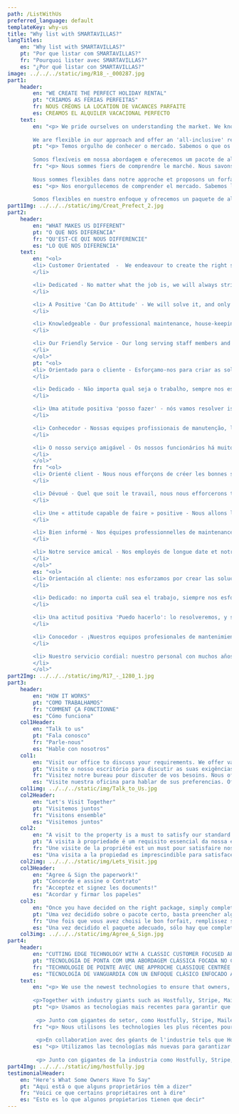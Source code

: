 ```yaml
---
path: /ListWithUs
preferred_language: default
templateKey: why-us
title: "Why list with SMARTAVILLAS?"
langTitles:
    en: "Why list with SMARTAVILLAS?"
    pt: "Por que listar com SMARTAVILLAS?"
    fr: "Pourquoi lister avec SMARTAVILLAS?"
    es: "¿Por qué listar con SMARTAVILLAS?"
image: ../../../static/img/R18_-_000287.jpg
part1: 
    header: 
        en: "WE CREATE THE PERFECT HOLIDAY RENTAL"
        pt: "CRIAMOS AS FÉRIAS PERFEITAS"
        fr: NOUS CRÉONS LA LOCATION DE VACANCES PARFAITE
        es: CREAMOS EL ALQUILER VACACIONAL PERFECTO
    text: 
        en: "<p> We pride ourselves on understanding the market. We know what your customers will expect when renting a property and we will work with you to ensure that your property meets these expectations with just one simple goal in mind - that your guests have a fantastic holiday and wish to return! Our rental services include professional photography, internet advertising, high standards of hygiene and cleanliness and a professional laundry service. We appreciate that your property is a treasured investment, and we recognise that you may have different requirements and so we are happy to consider any business terms to suit you, ranging from a simple cleaning service to a full property management service. 
    
        We are flexible in our approach and offer an 'all-inclusive' rental package or you can create your own 'tailor-made' rental package. No job is too small or large. We would be delighted to meet you and view your property to discuss how we can help you to optimize rental potential and keep your investment in tip-top condition. <a href='/contact' style='color: #f5821e; text-decoration: underline;'>Email us</a> to book an appointment now </p>"
        pt: "<p> Temos orgulho de conhecer o mercado. Sabemos o que os seus clientes esperam ao alugar um imóvel e trabalharemos consigo para garantir que o seu imóvel vai ao encontro dessas expectativas com apenas um objetivo simples em mente - que os seus convidados tenham umas férias fantásticas e desejem regressar! Nossos serviços de aluguel incluem fotografia profissional, publicidade na Internet, altos padrões de higiene e limpeza e serviço profissional de lavanderia. Reconhecemos que sua propriedade é um investimento valioso e reconhecemos que você pode ter diferentes requisitos e, portanto, ficaremos felizes em considerar quaisquer termos de negócios que sejam adequados a você, desde um simples serviço de limpeza até um serviço completo de administração de propriedade.
    
        Somos flexíveis em nossa abordagem e oferecemos um pacote de aluguel 'tudo incluído' ou você pode criar seu próprio pacote de aluguel 'feito sob medida'. Nenhum trabalho é muito pequeno ou grande. Teremos o maior prazer em conhecê-lo e ver sua propriedade para discutir como podemos ajudá-lo a otimizar o potencial de aluguel e manter seu investimento em ótimas condições. <a href = '/ contact' style = 'color: #f5821e; text-decoration: underline; '> Envie-nos um e-mail </a> para marcar uma consulta agora </p>"
        fr: "<p> Nous sommes fiers de comprendre le marché. Nous savons à quoi s'attendent vos clients lorsqu'ils louent une propriété et nous travaillerons avec vous pour nous assurer que votre propriété répond à ces attentes avec un seul objectif en tête : que vos invités aient un vacances fantastiques et nous souhaitons y retourner ! Nos services de location comprennent la photographie professionnelle, la publicité sur Internet, des normes élevées d'hygiène et de propreté et un service de blanchisserie professionnel. Nous apprécions que votre propriété soit un investissement précieux, et nous reconnaissons que vous pouvez avoir des exigences différentes et donc nous sommes heureux de considérer toutes les conditions commerciales qui vous conviennent, allant d'un simple service de nettoyage à un service complet de gestion immobilière.
    
        Nous sommes flexibles dans notre approche et proposons un forfait de location « tout compris » ou vous pouvez créer votre propre forfait de location « sur mesure ». Aucun travail n'est trop petit ou grand. Nous serions ravis de vous rencontrer et de visiter votre propriété pour discuter de la façon dont nous pouvons vous aider à optimiser le potentiel locatif et à maintenir votre investissement en parfait état. <a href='/contact' style='color: #f5821e; text-decoration: underline;'>Envoyez-nous un e-mail</a> pour prendre rendez-vous maintenant </p>"
        es: "<p> Nos enorgullecemos de comprender el mercado. Sabemos lo que sus clientes esperarán al alquilar una propiedad y trabajaremos con usted para asegurarnos de que su propiedad cumpla con estas expectativas con un simple objetivo en mente: que sus huéspedes tengan un ¡Fantásticas vacaciones y deseo regresar! Nuestros servicios de alquiler incluyen fotografía profesional, publicidad en Internet, altos estándares de higiene y limpieza y un servicio de lavandería profesional. Apreciamos que su propiedad sea una inversión preciada, y reconocemos que puede tener diferentes requisitos y por eso nos complace considerar cualquier término comercial que se adapte a usted, desde un simple servicio de limpieza hasta un servicio completo de administración de propiedades.
    
        Somos flexibles en nuestro enfoque y ofrecemos un paquete de alquiler 'todo incluido' o puede crear su propio paquete de alquiler 'a medida'. Ningún trabajo es demasiado pequeño o grande. Estaremos encantados de conocerle y ver su propiedad para analizar cómo podemos ayudarle a optimizar el potencial de alquiler y mantener su inversión en óptimas condiciones. <a href ='/contact' style = 'color: #f5821e; text-decoration: underline;'> Envíenos un correo electrónico </a> para reservar una cita ahora </p> " 
part1Img: ../../../static/img/Creat_Prefect_2.jpg
part2: 
    header: 
        en: "WHAT MAKES US DIFFERENT"
        pt: "O QUE NOS DIFERENCIA"
        fr: "QU'EST-CE QUI NOUS DIFFERENCIE"
        es: "LO QUE NOS DIFERENCIA"
    text: 
        en: "<ol>
        <li> Customer Orientated  -  We endeavour to create the right service solutions and customer care standards for your property to ensure guest satisfaction and promote your rental business
        </li>

        <li> Dedicated - No matter what the job is, we will always strive to provide a first-class service for property owners and guests alike, with attention to detail and a friendly 'no problem' approach. 
        </li>

        <li> A Positive 'Can Do Attitude' - We will solve it, and only if we can't, we will find the person who can!  
        </li>

        <li> Knowledgeable - Our professional maintenance, house-keeping and office teams are full of local knowledge! If you've got a question, one of us can answer it
        </li>

        <li> Our Friendly Service - Our long serving staff members and our dedication earn us a strong reputation in the East Algarve. We are proud to be part of the 'Smarta' Family and work together to bring your rental property to life.
        </li>
        </ol>"
        pt: "<ol>
        <li> Orientado para o cliente - Esforçamo-nos para criar as soluções de serviço e padrões de atendimento ao cliente certos para a sua propriedade, a fim de garantir a satisfação do hóspede e promover o seu negócio de locação
        </li>

        <li> Dedicado - Não importa qual seja o trabalho, sempre nos esforçaremos para fornecer um serviço de primeira classe para proprietários e hóspedes, com atenção aos detalhes e uma abordagem amigável 'sem problemas'.
        </li>

        <li> Uma atitude positiva 'posso fazer' - nós vamos resolver isso, e somente se não pudermos, vamos encontrar a pessoa que pode!
        </li>

        <li> Conhecedor - Nossas equipes profissionais de manutenção, limpeza e escritório estão repletas de conhecimento local! Se você tem uma pergunta, um de nós pode respondê-la
        </li>

        <li> O nosso serviço amigável - Os nossos funcionários há muito tempo e a nossa dedicação garantem-nos uma forte reputação no Sotavento Algarvio. Temos orgulho de fazer parte da família 'Smarta' e trabalhar juntos para dar vida ao seu imóvel alugado.
        </li>
        </ol>"
        fr: "<ol>
        <li> Orienté client - Nous nous efforçons de créer les bonnes solutions de service et les normes de service client pour votre propriété afin d'assurer la satisfaction des clients et de promouvoir votre entreprise de location
        </li>

        <li> Dévoué - Quel que soit le travail, nous nous efforcerons toujours de fournir un service de première classe aux propriétaires et aux invités, avec une attention aux détails et une approche amicale « sans problème ».
        </li>

        <li> Une « attitude capable de faire » positive - Nous allons le résoudre, et seulement si nous ne pouvons pas, nous trouverons la personne qui le peut !
        </li>

        <li> Bien informé - Nos équipes professionnelles de maintenance, d'entretien ménager et de bureau sont pleines de connaissances locales ! Si vous avez une question, l'un de nous peut y répondre
        </li>

        <li> Notre service amical - Nos employés de longue date et notre dévouement nous valent une solide réputation dans l'est de l'Algarve. Nous sommes fiers de faire partie de la famille 'Smarta' et de travailler ensemble pour donner vie à votre propriété locative.
        </li>
        </ol>"
        es: "<ol>
        <li> Orientación al cliente: nos esforzamos por crear las soluciones de servicio adecuadas y los estándares de atención al cliente para su propiedad a fin de garantizar la satisfacción de los huéspedes y promover su negocio de alquiler.
        </li>

        <li> Dedicado: no importa cuál sea el trabajo, siempre nos esforzaremos por brindar un servicio de primera clase tanto para los propietarios como para los huéspedes, con atención a los detalles y un enfoque amigable 'sin problemas'.
        </li>

        <li> Una actitud positiva 'Puedo hacerlo': lo resolveremos, y solo si no podemos, encontraremos a la persona que pueda.
        </li>

        <li> Conocedor - ¡Nuestros equipos profesionales de mantenimiento, limpieza y oficina están llenos de conocimiento local! Si tiene alguna pregunta, uno de nosotros puede responderla.
        </li>

        <li> Nuestro servicio cordial: nuestro personal con muchos años de servicio y nuestra dedicación nos otorgan una sólida reputación en el este del Algarve. Estamos orgullosos de ser parte de la familia 'Smarta' y trabajar juntos para darle vida a su propiedad de alquiler.
        </li>
        </ol>"
part2Img: ../../../static/img/R17_-_1280_1.jpg
part3: 
    header: 
        en: "HOW IT WORKS"
        pt: "COMO TRABALHAMOS"
        fr: "COMMENT ÇA FONCTIONNE"
        es: "Cómo funciona"
    col1Header: 
        en: "Talk to us"
        pt: "Fala conosco"
        fr: "Parle-nous"
        es: "Hable con nosotros"
    col1: 
        en: "Visit our office to discuss your requirements. We offer various marketing, property care, and general service packages to suit your needs."
        pt: "Visite o nosso escritório para discutir as suas exigências. Oferecemos pacotes variados de marketing, cuidados da propriedade e serviços gerais que se adaptam às suas necessidades. "
        fr: "Visitez notre bureau pour discuter de vos besoins. Nous offrons divers forfaits de marketing, d'entretien de la propriété et de services généraux pour répondre à vos besoins."
        es: "Visite nuestra oficina para hablar de sus preferencias. Ofrecemos varios planes de marketing, cuidado de la propiedad y servicios generales que se adaptan a sus necesidades."
    col1img: ../../../static/img/Talk_to_Us.jpg
    col2Header: 
        en: "Let's Visit Together"
        pt: "Visitemos juntos"
        fr: "Visitons ensemble"
        es: "Visitemos juntos"
    col2: 
        en: "A visit to the property is a must to satisfy our standard requirements and to guide you through any questions."
        pt: "A visita à propriedade é um requisito essencial da nossa empresa para podermos guiá-lo da melhor forma."
        fr: "Une visite de la propriété est un must pour satisfaire nos exigences standard et pour vous guider dans toutes vos questions."
        es: "Una visita a la propiedad es imprescindible para satisfacer nuestros requisitos estándar y para ayudarle a resolver cualquier duda."
    col2img: ../../../static/img/Lets_Visit.jpg
    col3Header: 
        en: "Agree & Sign the paperwork!"
        pt: "Concorde e assine o Contrato"
        fr: "Acceptez et signez les documents!"
        es: "Acordar y firmar los papeles"
    col3: 
        en: "Once you have decided on the right package, simply complete a few forms, sign off the agreement and away we go!"
        pt: "Uma vez decidido sobre o pacote certo, basta preencher alguns formulários, assinar o acordo e iremos começar!"
        fr: "Une fois que vous avez choisi le bon forfait, remplissez simplement quelques formulaires, signez l'accord et c'est parti !"
        es: "Una vez decidido el paquete adecuado, sólo hay que completar unos cuantos formularios, firmar el acuerdo y ya está."
    col3img: ../../../static/img/Agree_&_Sign.jpg
part4: 
    header: 
        en: "CUTTING EDGE TECHNOLOGY WITH A CLASSIC CUSTOMER FOCUSED APPROACH"
        pt: "TECNOLOGIA DE PONTA COM UMA ABORDAGEM CLÁSSICA FOCADA NO CLIENTE"
        fr: "TECHNOLOGIE DE POINTE AVEC UNE APPROCHE CLASSIQUE CENTRÉE SUR LE CLIENT"
        es: "TECNOLOGÍA DE VANGUARDIA CON UN ENFOQUE CLÁSICO ENFOCADO AL CLIENTE"
    text: 
        en: "<p> We use the newest technologies to ensure that owners, guests and we get all the necessary information and tools necessary to maximize bookings, customer satisfaction and  owner's peace of mind.</p>
    
        <p>Together with industry giants such as Hostfully, Stripe, Mailerlite and others, we've created tools for lightning fast bookings, enquiries, payments and customer relations. We're always looking at the cutting edge to make sure we're always providing the best experience for everyone involved.</p>"
        pt: "<p> Usamos as tecnologias mais recentes para garantir que proprietários, hóspedes e recebamos todas as informações e ferramentas necessárias para maximizar as reservas, a satisfação do cliente e a tranquilidade do proprietário. </p>
    
         <p> Junto com gigantes do setor, como Hostfully, Stripe, Mailerlite e outros, criamos ferramentas para reservas, consultas, pagamentos e relacionamento com clientes extremamente rápidos. Estamos sempre buscando o que há de mais moderno para garantir que sempre oferecemos a melhor experiência para todos os envolvidos. </p>"
        fr: "<p> Nous utilisons les technologies les plus récentes pour garantir que les propriétaires, les invités et nous obtenons toutes les informations et les outils nécessaires pour maximiser les réservations, la satisfaction du client et la tranquillité d'esprit du propriétaire.</p>
    
         <p>En collaboration avec des géants de l'industrie tels que Hostfully, Stripe, Mailerlite et d'autres, nous avons créé des outils pour des réservations, des demandes de renseignements, des paiements et des relations clients ultra-rapides. Nous sommes toujours à la pointe de la technologie pour nous assurer de toujours offrir la meilleure expérience à toutes les personnes impliquées.</p>"
        es: "<p> Utilizamos las tecnologías más nuevas para garantizar que los propietarios, los huéspedes y nosotros obtengamos toda la información y las herramientas necesarias para maximizar las reservas, la satisfacción del cliente y la tranquilidad del propietario. </p>
    
         <p> Junto con gigantes de la industria como Hostfully, Stripe, Mailerlite y otros, hemos creado herramientas para reservas, consultas, pagos y relaciones con los clientes ultrarrápidos. Siempre buscamos lo último para asegurarnos de brindar la mejor experiencia a todos los involucrados. </p> "
part4Img: ../../../static/img/hostfully.jpg
testimonialHeader: 
    en: "Here's What Some Owners Have To Say"
    pt: "Aqui está o que alguns proprietários têm a dizer"
    fr: "Voici ce que certains propriétaires ont à dire"
    es: "Esto es lo que algunos propietarios tienen que decir"
---
```

